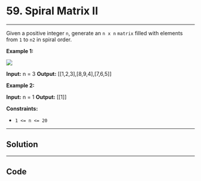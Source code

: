 # 59. Spiral Matrix II

---

Given a positive integer `n`, generate an `n x n` `matrix` filled with elements from `1` to `n2` in spiral order.

 

**Example 1:**

![](https://assets.leetcode.com/uploads/2020/11/13/spiraln.jpg)


**Input:** n = 3
**Output:** [[1,2,3],[8,9,4],[7,6,5]]


**Example 2:**


**Input:** n = 1
**Output:** [[1]]


 

**Constraints:**

  * `1 <= n <= 20`

---

## Solution



---

## Code
```python


```